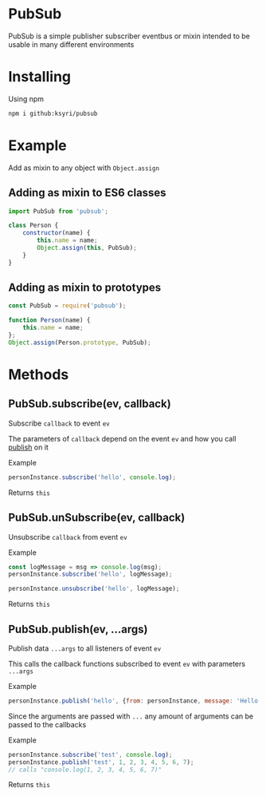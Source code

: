 # PubSub
PubSub is a simple publisher subscriber eventbus or mixin intended to be usable in many different environments
# Installing
Using npm
```bash
npm i github:ksyri/pubsub
```
# Example
Add as mixin to any object with `Object.assign`
## Adding as mixin to ES6 classes
```js
import PubSub from 'pubsub';

class Person {
    constructor(name) {
        this.name = name;
        Object.assign(this, PubSub);
    }
}
```
## Adding as mixin to prototypes
```js
const PubSub = require('pubsub');

function Person(name) {
    this.name = name;
};
Object.assign(Person.prototype, PubSub);
```

# Methods
## PubSub.subscribe(ev, callback)
Subscribe `callback` to event `ev`

The parameters of `callback` depend on the event `ev` and how you call [publish](##pubsub.publish(ev,-...args)) on it

Example
```js
personInstance.subscribe('hello', console.log);
```
Returns `this`

## PubSub.unSubscribe(ev, callback)
Unsubscribe `callback` from event `ev`

Example
```js
const logMessage = msg => console.log(msg);
personInstance.subscribe('hello', logMessage);

personInstance.unsubscribe('hello', logMessage);
```
Returns `this`

## PubSub.publish(ev, ...args)
Publish data `...args` to all listeners of event `ev`

This calls the callback functions subscribed to event `ev` with parameters `...args`

Example
```js
personInstance.publish('hello', {from: personInstance, message: 'Hello!'});
```
Since the arguments are passed with `...` any amount of arguments can be passed to the callbacks

Example
```js
personInstance.subscribe('test', console.log);
personInstance.publish('test', 1, 2, 3, 4, 5, 6, 7);
// calls "console.log(1, 2, 3, 4, 5, 6, 7)"
```
Returns `this`
